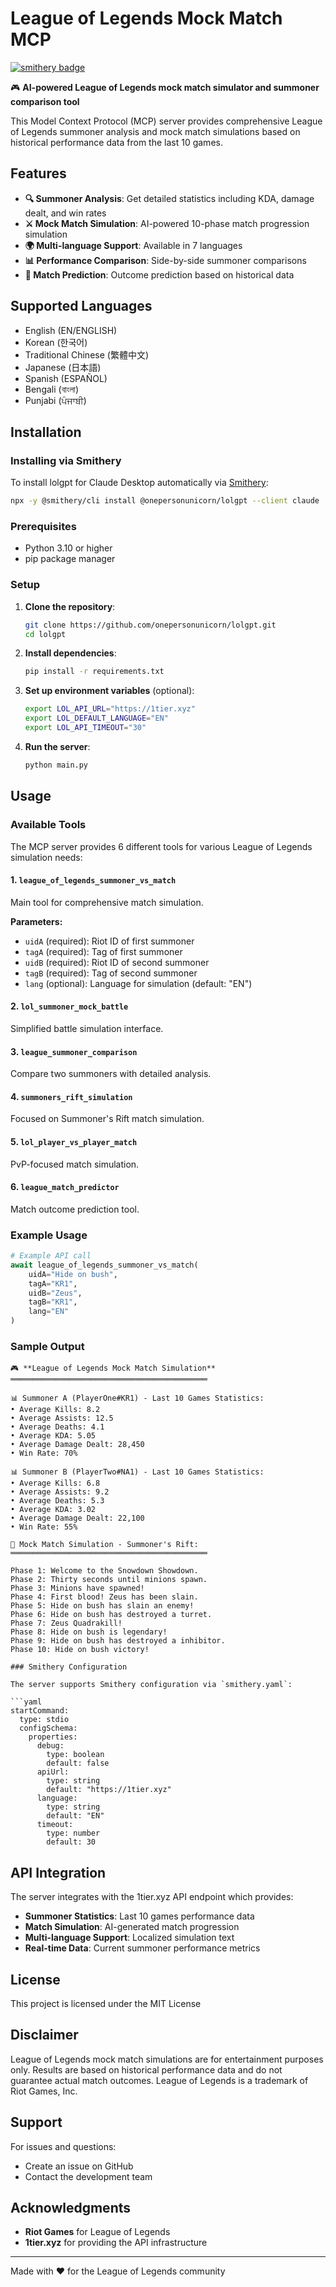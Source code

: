 # League of Legends Mock Match MCP
[![smithery badge](https://smithery.ai/badge/@onepersonunicorn/lolgpt)](https://smithery.ai/server/@onepersonunicorn/lolgpt)

🎮 **AI-powered League of Legends mock match simulator and summoner comparison tool**

This Model Context Protocol (MCP) server provides comprehensive League of Legends summoner analysis and mock match simulations based on historical performance data from the last 10 games.

## Features

- **🔍 Summoner Analysis**: Get detailed statistics including KDA, damage dealt, and win rates
- **⚔️ Mock Match Simulation**: AI-powered 10-phase match progression simulation
- **🌍 Multi-language Support**: Available in 7 languages
- **📊 Performance Comparison**: Side-by-side summoner comparisons
- **🎯 Match Prediction**: Outcome prediction based on historical data

## Supported Languages

- English (EN/ENGLISH)
- Korean (한국어)
- Traditional Chinese (繁體中文)
- Japanese (日本語)
- Spanish (ESPAÑOL)
- Bengali (বাংলা)
- Punjabi (ਪੰਜਾਬੀ)

## Installation

### Installing via Smithery

To install lolgpt for Claude Desktop automatically via [Smithery](https://smithery.ai/server/@onepersonunicorn/lolgpt):

```bash
npx -y @smithery/cli install @onepersonunicorn/lolgpt --client claude
```

### Prerequisites

- Python 3.10 or higher
- pip package manager

### Setup

1. **Clone the repository**:
   ```bash
   git clone https://github.com/onepersonunicorn/lolgpt.git
   cd lolgpt
   ```

2. **Install dependencies**:
   ```bash
   pip install -r requirements.txt
   ```

3. **Set up environment variables** (optional):
   ```bash
   export LOL_API_URL="https://1tier.xyz"
   export LOL_DEFAULT_LANGUAGE="EN"
   export LOL_API_TIMEOUT="30"
   ```

4. **Run the server**:
   ```bash
   python main.py
   ```

## Usage

### Available Tools

The MCP server provides 6 different tools for various League of Legends simulation needs:

#### 1. `league_of_legends_summoner_vs_match`
Main tool for comprehensive match simulation.

**Parameters:**
- `uidA` (required): Riot ID of first summoner
- `tagA` (required): Tag of first summoner  
- `uidB` (required): Riot ID of second summoner
- `tagB` (required): Tag of second summoner
- `lang` (optional): Language for simulation (default: "EN")

#### 2. `lol_summoner_mock_battle`
Simplified battle simulation interface.

#### 3. `league_summoner_comparison`
Compare two summoners with detailed analysis.

#### 4. `summoners_rift_simulation`
Focused on Summoner's Rift match simulation.

#### 5. `lol_player_vs_player_match`
PvP-focused match simulation.

#### 6. `league_match_predictor`
Match outcome prediction tool.

### Example Usage

```python
# Example API call
await league_of_legends_summoner_vs_match(
    uidA="Hide on bush",
    tagA="KR1", 
    uidB="Zeus",
    tagB="KR1",
    lang="EN"
)
```

### Sample Output

```
🎮 **League of Legends Mock Match Simulation**
════════════════════════════════════════════

📊 Summoner A (PlayerOne#KR1) - Last 10 Games Statistics:
• Average Kills: 8.2
• Average Assists: 12.5
• Average Deaths: 4.1
• Average KDA: 5.05
• Average Damage Dealt: 28,450
• Win Rate: 70%

📊 Summoner B (PlayerTwo#NA1) - Last 10 Games Statistics:
• Average Kills: 6.8
• Average Assists: 9.2
• Average Deaths: 5.3
• Average KDA: 3.02
• Average Damage Dealt: 22,100
• Win Rate: 55%

🎯 Mock Match Simulation - Summoner's Rift:
════════════════════════════════════════════

Phase 1: Welcome to the Snowdown Showdown.
Phase 2: Thirty seconds until minions spawn.
Phase 3: Minions have spawned!
Phase 4: First blood! Zeus has been slain.
Phase 5: Hide on bush has slain an enemy!
Phase 6: Hide on bush has destroyed a turret.
Phase 7: Zeus Quadrakill!
Phase 8: Hide on bush is legendary!
Phase 9: Hide on bush has destroyed a inhibitor.
Phase 10: Hide on bush victory!

### Smithery Configuration

The server supports Smithery configuration via `smithery.yaml`:

```yaml
startCommand:
  type: stdio
  configSchema:
    properties:
      debug:
        type: boolean
        default: false
      apiUrl:
        type: string
        default: "https://1tier.xyz"
      language:
        type: string
        default: "EN"
      timeout:
        type: number
        default: 30
```

## API Integration

The server integrates with the 1tier.xyz API endpoint which provides:

- **Summoner Statistics**: Last 10 games performance data
- **Match Simulation**: AI-generated match progression
- **Multi-language Support**: Localized simulation text
- **Real-time Data**: Current summoner performance metrics

## License

This project is licensed under the MIT License

## Disclaimer

League of Legends mock match simulations are for entertainment purposes only. Results are based on historical performance data and do not guarantee actual match outcomes. League of Legends is a trademark of Riot Games, Inc.

## Support

For issues and questions:
- Create an issue on GitHub
- Contact the development team

## Acknowledgments

- **Riot Games** for League of Legends
- **1tier.xyz** for providing the API infrastructure

---

Made with ❤️ for the League of Legends community
